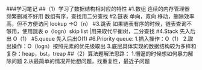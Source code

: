 ###学习笔记
##（1）学习了数据结构相对应的特性
#1.数组
连续的内存管理器 频繁删减不好用 数组有序，查找用二分查找
#2.链表
单向，双向 移动，删除效率高，但不方便访问 lookup ->O（n）
#3.跳表
如果链表有序的时候，链表查询不够用，使用跳表 o（logn）skip list |用来取代平衡树，二分查找
#4.Stack 
先入后出 O（1）
#5.queue
先入后出O(1)
#6.Priority queue: 
    1.插入操作：O（1）
    2.取出操作：O（logn）按照元素的优先级取出
    3.底层具体实现的数据结构较为多样和复杂：heap，bst，treap
##（2）算法题解法思路：
    1.懵逼的时候想如何暴力解除问题
    2.从最简单的情况开始想问题，找重复性，最近子问题
   